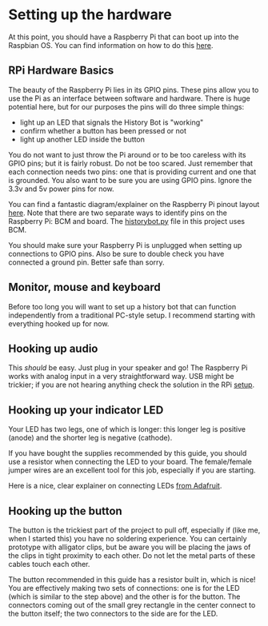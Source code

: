 # Setting up the hardware  

At this point, you should have a Raspberry Pi that can boot up into the Raspbian OS. 
You can find information on how to do this [here](https://github.com/profjohnharney/historybots/blob/working_towards_1.0/docs/set_up_rpi.md).

## RPi Hardware Basics

The beauty of the Raspberry Pi lies in its GPIO pins. 
These pins allow you to use the Pi as an interface between software and hardware. 
There is huge potential here, but for our purposes the pins will do three simple things:
- light up an LED that signals the History Bot is "working"
- confirm whether a button has been pressed or not
- light up another LED inside the button

You do not want to just throw the Pi around or to be too careless with its GPIO pins; but it is fairly robust. 
Do not be too scared.
Just remember that each connection needs two pins: one that is providing current and one that is grounded. You also want to be sure you are using GPIO pins. Ignore the 3.3v and 5v power pins for now.

You can find a fantastic diagram/explainer on the Raspberry Pi pinout layout [here](https://pinout.xyz/). Note that there are two separate ways to identify pins on the Raspberry Pi: BCM and board. The [historybot.py](../historybot.py) file in this project uses BCM.

You should make sure your Raspberry Pi is unplugged when setting up connections to GPIO pins. Also be sure to double check you have connected a ground pin. Better safe than sorry.

## Monitor, mouse and keyboard

Before too long you will want to set up a history bot that can function independently from a traditional PC-style setup. I recommend starting with everything hooked up for now.

## Hooking up audio

This *should* be easy. Just plug in your speaker and go! The Raspberry Pi works with analog input in a very straightforward way. USB might be trickier; if you are not hearing anything check the solution in the RPi [setup](/set_up_rpi.md).

## Hooking up your indicator LED

Your LED has two legs, one of which is longer: this longer leg is positive (anode) and the shorter leg is negative (cathode).

If you have bought the supplies recommended by this guide, you should use a resistor when connecting the LED to your board. The female/female jumper wires are an excellent tool for this job, especially if you are starting. 

Here is a nice, clear explainer on connecting LEDs [from Adafruit](https://makecode.adafruit.com/learnsystem/pins-tutorial/devices/led-connections).

## Hooking up the button

The button is the trickiest part of the project to pull off, especially if (like me, when I started this) you have no soldering experience. You can certainly prototype with alligator clips, but be aware you will be placing the jaws of the clips in tight proximity to each other. Do not let the metal parts of these cables touch each other.

The button recommended in this guide has a resistor built in, which is nice! You are effectively making two sets of connections: one is for the LED (which is similar to the step above) and the other is for the button. The connectors coming out of the small grey rectangle in the center connect to the button itself; the two connectors to the side are for the LED.